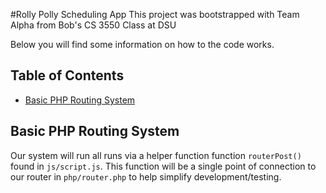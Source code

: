 #Rolly Polly Scheduling App
This project was bootstrapped with Team Alpha from Bob's CS 3550 Class at DSU

Below you will find some information on how to the code works.<br>

## Table of Contents

- [Basic PHP Routing System](#basic-php-routing-system)


## Basic PHP Routing System

Our system will run all runs via a helper function function `routerPost()` found in `js/script.js`. This function will be a single point of connection to our router in `php/router.php` to help simplify development/testing. 

